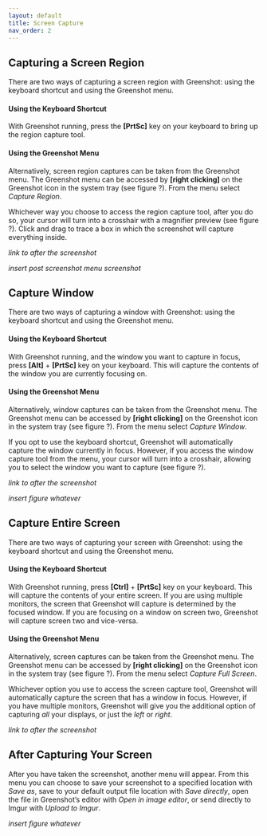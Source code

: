 ```yaml
---
layout: default
title: Screen Capture
nav_order: 2
---
```


## Capturing a Screen Region
There are two ways of capturing a screen region with Greenshot: using the keyboard shortcut and using the Greenshot menu. 

#### Using the Keyboard Shortcut
With Greenshot running, press the **[PrtSc]** key on your keyboard to bring up the region capture tool.



#### Using the Greenshot Menu
Alternatively, screen region captures can be taken from the Greenshot menu. The Greenshot menu can be accessed by **[right clicking]** on the Greenshot icon in the system tray (see figure ?). From the menu select *Capture Region*. 



Whichever way you choose to access the region capture tool, after you do so, your cursor will turn into a crosshair with a magnifier preview (see figure ?). Click and drag to trace a box in which the screenshot will capture everything inside. 

*link to after the screenshot*

*insert post screenshot menu screenshot*

## Capture Window
There are two ways of capturing a window with Greenshot: using the keyboard shortcut and using the Greenshot menu. 
 
#### Using the Keyboard Shortcut
With Greenshot running, and the window you want to capture in focus, press **[Alt]** + **[PrtSc]** key on your keyboard. This will capture the contents of the window you are currently focusing on. 

#### Using the Greenshot Menu
Alternatively, window captures can be taken from the Greenshot menu. The Greenshot menu can be accessed by **[right clicking]** on the Greenshot icon in the system tray (see figure ?). From the menu select *Capture Window*. 


If you opt to use the keyboard shortcut, Greenshot will automatically capture the window currently in focus. However, if you access the window capture tool from the menu, your cursor will turn into a crosshair, allowing you to select the window you want to capture (see figure ?).

*link to after the screenshot*


*insert figure whatever* 


## Capture Entire Screen
There are two ways of capturing your screen with Greenshot: using the keyboard shortcut and using the Greenshot menu. 

#### Using the Keyboard Shortcut
With Greenshot running, press **[Ctrl]** + **[PrtSc]** key on your keyboard. This will capture the contents of  your entire screen. If you are using multiple monitors, the screen that Greenshot will capture is determined by the focused window. If you are focusing on a window on screen two, Greenshot will capture screen two and vice-versa.

#### Using the Greenshot Menu
Alternatively, screen captures can be taken from the Greenshot menu. The Greenshot menu can be accessed by **[right clicking]** on the Greenshot icon in the system tray (see figure ?). From the menu select *Capture Full Screen*. 


Whichever option you use to access the screen capture tool, Greenshot will automatically capture the screen that has a window in focus. However, if you have multiple monitors, Greenshot will give you the additional option of capturing *all* your displays, or just the *left* or *right*. 

*link to after the screenshot*

## After Capturing Your Screen
 After you have taken the screenshot, another menu will appear. From this menu you can choose to save your screenshot to a specified location with *Save as*, save to your default output file location with *Save directly*, open the file in Greenshot’s editor with *Open in image editor*, or send directly to Imgur with *Upload to Imgur*. 


*insert figure whatever* 
